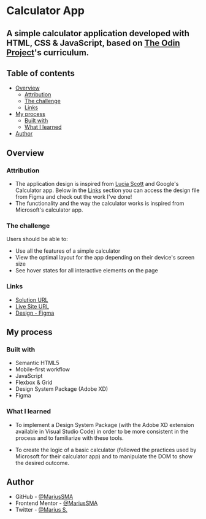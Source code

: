 # Calculator App

## A simple calculator application developed with HTML, CSS & JavaScript, based on [The Odin Project](https://www.theodinproject.com/)'s curriculum.

## Table of contents

- [Overview](#overview)
  - [Attribution](#disclaimer)
  - [The challenge](#the-challenge)
  - [Links](#links)
- [My process](#my-process)
  - [Built with](#built-with)
  - [What I learned](#what-i-learned)
- [Author](#author)

## Overview

### Attribution

- The application design is inspired from [Lucia Scott](https://dribbble.com/luciascott) and Google's Calculator app. Below in the [Links](#links) section you can access the design file from Figma and check out the work I've done!
- The functionality and the way the calculator works is inspired from Microsoft's calculator app.

### The challenge

Users should be able to:

- Use all the features of a simple calculator
- View the optimal layout for the app depending on their device's screen size
- See hover states for all interactive elements on the page

### Links

- [Solution URL](https://github.com/MariusSMA/calculator-app)
- [Live Site URL](https://mariussma.github.io/calculator-app/)
- [Design - Figma](https://www.figma.com/file/mqs3DkTyH40Tr3X35zgsIK/calculator-app?node-id=0%3A1)

## My process

### Built with

- Semantic HTML5
- Mobile-first workflow
- JavaScript
- Flexbox & Grid
- Design System Package (Adobe XD)
- Figma

### What I learned

- To implement a Design System Package (with the Adobe XD extension available in Visual Studio Code) in order to be more consistent in the process and to familiarize with these tools.

- To create the logic of a basic calculator (followed the practices used by Microsoft for their calculator app) and to manipulate the DOM to show the desired outcome.

## Author

- GitHub - [@MariusSMA](https://github.com/mariussma)
- Frontend Mentor - [@MariusSMA](https://www.frontendmentor.io/profile/MariusSMA)
- Twitter - [@Marius S.](https://twitter.com/Marius_SMA)
